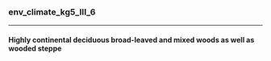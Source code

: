### env_climate_kg5_III_6



------
#### Highly continental deciduous broad-leaved and mixed woods as well as wooded steppe